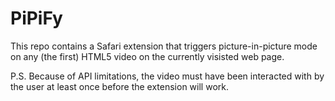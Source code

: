 # PiPiFy

This repo contains a Safari extension that triggers picture-in-picture mode on any (the first) HTML5 video on the currently visisted web page.

P.S.
Because of API limitations, the video must have been interacted with by the user at least once before the extension will work.
